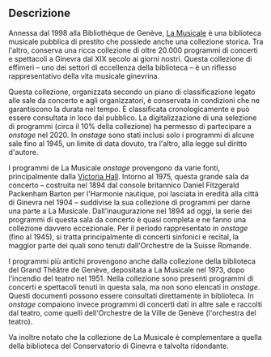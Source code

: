 ## Descrizione

Annessa dal 1998 alla Bibliothèque de Genève, [La Musicale](www.bge-geneve.ch/musicale) è una biblioteca musicale pubblica di prestito che possiede anche una collezione storica. Tra l&#39;altro, conserva una ricca collezione di oltre 20.000 programmi di concerti e spettacoli a Ginevra dal XIX secolo ai giorni nostri. Questa collezione di effimeri – uno dei settori di eccellenza della biblioteca – è un riflesso rappresentativo della vita musicale ginevrina.

Questa collezione, organizzata secondo un piano di classificazione legato alle sale da concerto e agli organizzatori, è conservata in condizioni che ne garantiscono la durata nel tempo. È classificata cronologicamente e può essere consultata in loco dal pubblico. La digitalizzazione di una selezione di programmi (circa il 10% della collezione) ha permesso di partecipare a _onstage_ nel 2020. In _onstage_ sono stati inclusi solo i programmi di alcune sale fino al 1945, un limite di data dovuto, tra l&#39;altro, alla legge sul diritto d&#39;autore.

I programmi de La Musicale _onstage_ provengono da varie fonti, principalmente dalla [Victoria Hall](https://www.ville-ge.ch/culture/victoria\_hall/histoire.html). Intorno al 1975, questa grande sala da concerto – costruita nel 1894 dal console britannico Daniel Fitzgerald Packenham Barton per l&#39;Harmonie nautique, poi lasciata in eredità alla città di Ginevra nel 1904 – suddivise la sua collezione di programmi per darne una parte a La Musicale. Dall&#39;inaugurazione nel 1894 ad oggi, la serie dei programmi di questa sala da concerto è quasi completa e ne fanno una collezione davvero eccezionale. Per il periodo rappresentato in _onstage_ (fino al 1945), si tratta principalmente di concerti sinfonici e recital, la maggior parte dei quali sono tenuti dall&#39;Orchestre de la Suisse Romande.

I programmi più antichi provengono anche dalla collezione della biblioteca del Grand Théâtre de Genève, depositata a La Musicale nel 1973, dopo l&#39;incendio del teatro nel 1951. Nella collezione sono presenti programmi di concerti e spettacoli tenuti in questa sala, ma non sono elencati in _onstage_. Questi documenti possono essere consultati direttamente in biblioteca. In _onstage_ compaiono invece programmi di concerti dati in altre sale e raccolti dal teatro, come quelli dell&#39;Orchestre de la Ville de Genève (l&#39;orchestra del teatro).

Va inoltre notato che la collezione de La Musicale è complementare a quella della biblioteca del Conservatorio di Ginevra e talvolta ridondante.
